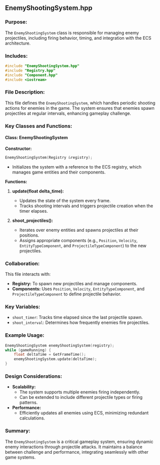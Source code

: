 ## EnemyShootingSystem.hpp

### Purpose:
The `EnemyShootingSystem` class is responsible for managing enemy projectiles, including firing behavior, timing, and integration with the ECS architecture.

### Includes:
```cpp
#include "EnemyShootingSystem.hpp"
#include "Registry.hpp"
#include "Component.hpp"
#include <iostream>
```

### File Description:
This file defines the `EnemyShootingSystem`, which handles periodic shooting actions for enemies in the game. The system ensures that enemies spawn projectiles at regular intervals, enhancing gameplay challenge.

### Key Classes and Functions:

#### **Class: EnemyShootingSystem**

**Constructor:**
```cpp
EnemyShootingSystem(Registry &registry);
```
- Initializes the system with a reference to the ECS registry, which manages game entities and their components.

**Functions:**

1. **update(float delta_time):**
   - Updates the state of the system every frame.
   - Tracks shooting intervals and triggers projectile creation when the timer elapses.

2. **shoot_projectiles():**
   - Iterates over enemy entities and spawns projectiles at their positions.
   - Assigns appropriate components (e.g., `Position`, `Velocity`, `EntityTypeComponent`, and `ProjectileTypeComponent`) to the new projectiles.

### Collaboration:
This file interacts with:
- **Registry:** To spawn new projectiles and manage components.
- **Components:** Uses `Position`, `Velocity`, `EntityTypeComponent`, and `ProjectileTypeComponent` to define projectile behavior.

### Key Variables:
- `shoot_timer`: Tracks time elapsed since the last projectile spawn.
- `shoot_interval`: Determines how frequently enemies fire projectiles.

### Example Usage:
```cpp
EnemyShootingSystem enemyShootingSystem(registry);
while (gameRunning) {
    float deltaTime = GetFrameTime();
    enemyShootingSystem.update(deltaTime);
}
```

### Design Considerations:
- **Scalability:**
  - The system supports multiple enemies firing independently.
  - Can be extended to include different projectile types or firing patterns.
- **Performance:**
  - Efficiently updates all enemies using ECS, minimizing redundant calculations.

### Summary:
The `EnemyShootingSystem` is a critical gameplay system, ensuring dynamic enemy interactions through projectile attacks. It maintains a balance between challenge and performance, integrating seamlessly with other game systems.
